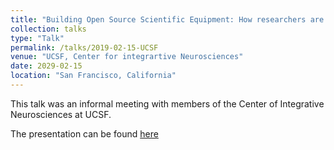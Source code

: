 ```yaml
---
title: "Building Open Source Scientific Equipment: How researchers are owning their instruments"
collection: talks
type: "Talk"
permalink: /talks/2019-02-15-UCSF
venue: "UCSF, Center for integrartive Neurosciences"
date: 2029-02-15
location: "San Francisco, California"
---
```


This talk was an informal meeting with members of the Center of Integrative Neurosciences at UCSF.

The presentation can be found [here](http://academicpages.github.io/files/presentations/OSHardware_science_UCSF_2019.pdf)
